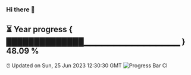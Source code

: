 ### Hi there 👋
⏳ Year progress { ██████████████▁▁▁▁▁▁▁▁▁▁▁▁▁▁▁▁ } 48.09 %
---
⏰ Updated on Sun, 25 Jun 2023 12:30:30 GMT
![Progress Bar CI](https://github.com/liununu/liununu/workflows/Progress%20Bar%20CI/badge.svg)
